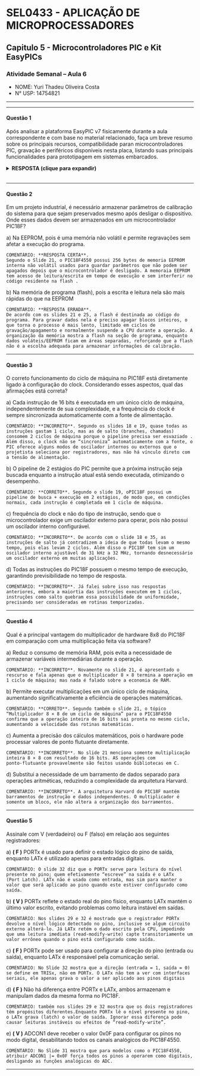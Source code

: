  # SEL0433 - APLICAÇÃO DE MICROPROCESSADORES

## Capitulo 5 - Microcontroladores PIC e Kit EasyPICs

###  Atividade Semanal – Aula 6

 - NOME: Yuri Thadeu Oliveira Costa   
 - N° USP: 14754821
  
***
***

#### Questão 1

Após analisar a plataforma EasyPIC v7 fisicamente durante a aula correspondente e com base no material relacionado, faça um breve resumo sobre os principais recursos, compatibilidade paran microcontroladores PIC, gravação e periféricos disponíveis nesta placa, listando suas principais funcionalidades para prototipagem em sistemas embarcados.


<details>
<summary><strong>RESPOSTA (clique para expandir)</strong></summary>

RESPOSTA: A EasyPIC v7 combina alto alcance de microcontroladores PIC de 8 bits com programador USB embarcado, seleção de tensão e um rico conjunto de periféricos didáticos (botões, LEDs, displays e ADC) — tudo acessível via conectores múltiplos e mikroBUS. Isso torna a placa ideal para prototipagem rápida de sistemas embarcados, testes de firmware em diferentes PICs e integração de módulos externos sem necessidade de solda ou ferramentas adicionais.

</details>
<br>

***

#### Questão 2

Em um projeto industrial, é necessário armazenar parâmetros de calibração do sistema para que sejam preservados mesmo após desligar o dispositivo. Onde esses dados devem ser armazenados em um microcontrolador PIC18F?

a) Na EEPROM, pois é uma memória não volátil e permite regravações sem afetar a execução do programa.

    COMENTÁRIO: **RESPOSTA CERTA**.
    Segundo o Slide 21, o PIC18F4550 possui 256 bytes de memoria EEPROM interna não volátil usados para guardar parâmetros que não podem ser apagados depois que o microcontrolador é desligado. A memoraia EEPROM tem acesso de leitura/escrita em tempo de execução e sem interferir no código residente na flash .

b) Na memória de programa (flash), pois a escrita e leitura nela são mais rápidas do que na EEPROM

    COMENTÁRIO: **RESPOSTA ERRADA**.
    De acordo com os slides 21 e 25, a flash é destinada ao código do programa. Para gravar dados nela é preciso apagar blocos inteiros, o que torna o processo é mais lento, limitado em ciclos de gravação/apagamento e normalmente suspende a CPU durante a operação. A organização da memória mostra a flash na seção de programa, enquanto dados voláteis/EEPROM ficam em áreas separadas, reforçando que a flash não é a escolha adequada para armazenar informações de calibração.

***
#### Questão 3

O correto funcionamento do ciclo de máquina no PIC18F está diretamente ligado à configuração do clock. Considerando esses aspectos, qual das afirmações está correta?

a) Cada instrução de 16 bits é executada em um único ciclo de máquina, independentemente de sua complexidade, e a frequência do clock é sempre sincronizada automaticamente com a fonte de alimentação.

    COMENTÁRIO: **INCORRETO**. Segundo os slides 18 e 19, quase todas as instruções gastam 1 ciclo, mas as de salto (branches, chamadas) consomem 2 ciclos de máquina porque o pipeline precisa ser esvaziado . Além disso, o clock não se “sincroniza” automaticamente com a fonte, o PIC oferece alguns modos de oscilador internos ou externos que o projetista seleciona por registradores, mas não há vínculo direto com a tensão de alimentação.

b) O pipeline de 2 estágios do PIC permite que a próxima instrução seja buscada enquanto a instrução atual está sendo executada, otimizando o desempenho.

    COMENTÁRIO: **CORRETO**. Segundo o slide 19, oPIC18F possui um pipeline de busca + execução em 2 estágios, de modo que, em condições normais, cada instrução é completada em 1 ciclo de máquina.

c) frequência do clock e não do tipo de instrução, sendo que o microcontrolador exige um oscilador externo para operar, pois não possui um oscilador interno configurável.

    COMENTÁRIO: **INCORRETO**. De acordo com o slide 18 e 35, as  instruções de salto já contradizem a ideia de que todas levam o mesmo tempo, pois elas levam 2 ciclos. Além disso o PIC18F tem sim um oscilador interno ajustável de 31 kHz a 32 MHz, tornando desnecessário um oscilador externo em muitas aplicações.

d) Todas as instruções do PIC18F possuem o mesmo tempo de execução, garantindo previsibilidade no tempo de resposta.

    COMENTÁRIO: **INCORRETO**. Já falei sobre isso nas respostas anteriores, embora a maiortia das instruções executem em 1 ciclos, instruções como salto quebram essa possibilidade de uniformidade,  precisando ser consideradas em rotinas temporizadas.

***
#### Questão 4

Qual é a principal vantagem do multiplicador de hardware 8x8 do PIC18F em comparação com uma multiplicação feita via software?

a) Reduz o consumo de memória RAM, pois evita a necessidade de armazenar variáveis intermediárias durante a operação.

    COMENTÁRIO: **INCORRETO**. Novamente no slide 21, é apresentado o rescurso e fala apenas que o multiplicador 8 × 8 termina a operação em 1 ciclo de máquina; mas nada é falado sobre a economia de RAM.

b) Permite executar multiplicações em um único ciclo de máquina, aumentando significativamente a eficiência de operações matemáticas.

    COMENTÁRIO: **CORRETO**. Segundo também o slide 21, o tópico “Multiplicador 8 × 8 de um ciclo de máquina” para o PIC18F4550 confirma que a operação inteira de 16 bits sai pronta no mesmo ciclo, aumentando a velocidade das rotinas matemáticas.

c) Aumenta a precisão dos cálculos matemáticos, pois o hardware pode processar valores de ponto flutuante diretamente.

    COMENTÁRIO: **INCORRETO**. No slide 21 menciona somente multiplicação inteira 8 × 8 com resultado de 16 bits. AS operações com ponto‑flutuante provavelmente são feitos usando bibliotecas em C. 


d) Substitui a necessidade de um barramento de dados separado para operações aritméticas, reduzindo a complexidade da arquitetura Harvard.

    COMENTÁRIO: **INCORRETO**. A arquitetura Harvard do PIC18F mantém barramentos de instrução e dados independentes. O multiplicador é somente um bloco, ele não altera a organização dos barramentos.

***
#### Questão 5

Assinale com V (verdadeiro) ou F (falso) em relação aos seguintes registradores:

a) **( F )** PORTx é usado para definir o estado lógico do pino de saída, enquanto LATx é utilizado apenas para entradas digitais.

    COMENTÁRIO: O slide 32 diz que o PORTx serve para leitura do nível presente no pino; quem efetivamente “escreve” na saída é o LATx (Port Latch). LATx não é usado como entrada, mas sim para manter o valor que será aplicado ao pino quando este estiver configurado como saída.

b) **( V )** PORTx reflete o estado real do pino físico, enquanto LATx mantém o último valor escrito, evitando problemas como leitura instável em saídas.

    COMENTÁRIO: Nos slides 29 e 32 é mostrado que o registrador PORTx devolve o nível lógico detectado no pino, inclusive se algum circuito externo alterá‑lo. Já LATx retém o dado escrito pela CPU, impedindo que uma leitura imediata (read‑modify‑write) capte transitoriamente um valor errôneo quando o pino está configurado como saída.

c) **( F )** PORTx pode ser usado para configurar a direção do pino (entrada ou saída), enquanto LATx é responsável pela comunicação serial.

    COMENTÁRIO: No Slide 32 mostra que a direção (entrada = 1, saída = 0) se define em TRISx, não em PORTx. O LATx não tem a ver com interfaces seriais, ele apenas grava o valor a ser aplicado aos pinos digitais

d) **( F )** Não há diferença entre PORTx e LATx, ambos armazenam e manipulam dados da mesma forma no PIC18F.

    COMENTÁRIO: também nos slides 29 e 32 mostra que os dois registradores têm propósitos diferentes.Enquanto PORTx lê o nível presente no pino, o LATx grava (latch) o valor de saída. Ignorar essa diferença pode causar leituras instáveis ou efeitos de “read‑modify‑write”.

e) **( V )** ADCON1 deve receber o valor 0x0F para configurar os pinos no modo digital, desabilitando todos os canais analógicos do PIC18F4550.

    COMENTÁRIO: No Slide 31 mostra que para modelos como o PIC18F4550, atribuir ADCON1 |= 0x0F força todos os pinos a operarem como digitais, desligando as funções analógicas do ADC.

***